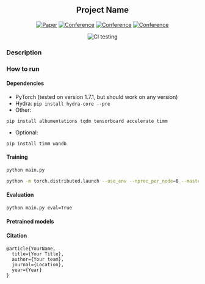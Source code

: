 <div align="center">    
 
## Project Name 

[![Paper](http://img.shields.io/badge/paper-arxiv.1001.2234-B31B1B.svg)](https://www.nature.com/articles/nature14539)
[![Conference](http://img.shields.io/badge/NeurIPS-2019-4b44ce.svg)](https://papers.nips.cc/book/advances-in-neural-information-processing-systems-31-2018)
[![Conference](http://img.shields.io/badge/ICLR-2019-4b44ce.svg)](https://papers.nips.cc/book/advances-in-neural-information-processing-systems-31-2018)
[![Conference](http://img.shields.io/badge/AnyConference-year-4b44ce.svg)](https://papers.nips.cc/book/advances-in-neural-information-processing-systems-31-2018)  
<!--
ARXIV   
[![Paper](http://img.shields.io/badge/arxiv-math.co:1480.1111-B31B1B.svg)](https://www.nature.com/articles/nature14539)
-->
![CI testing](https://github.com/PyTorchLightning/deep-learning-project-template/workflows/CI%20testing/badge.svg?branch=master&event=push)


<!--  
Conference   
-->   
</div>
 
### Description   
<!-- TODO: Add abstract -->

### How to run   

#### Dependencies
<!-- TODO: Add description -->
 - PyTorch (tested on version 1.7.1, but should work on any version)
 - Hydra: `pip install hydra-core --pre`
 - Other:
 ```
 pip install albumentations tqdm tensorboard accelerate timm 
 ```
 - Optional: 
 ```
 pip install timm wandb
 ```

#### Training
<!-- TODO: Add description -->
```bash
python main.py 
```

```bash
python -m torch.distributed.launch --use_env --nproc_per_node=8 --master_port=5432 main.py
```

#### Evaluation
<!-- TODO: Add description -->
```bash
python main.py eval=True
```

#### Pretrained models
<!-- TODO: Add description -->


#### Citation   
```
@article{YourName,
  title={Your Title},
  author={Your team},
  journal={Location},
  year={Year}
}
```   
